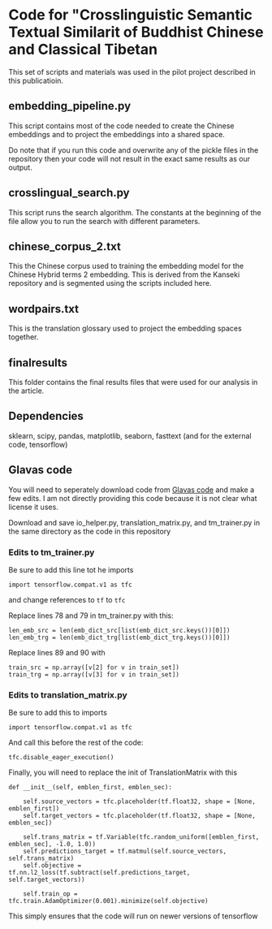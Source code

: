 # Code for "Crosslinguistic Semantic Textual Similarit of Buddhist Chinese and Classical Tibetan
This set of scripts and materials was used in the pilot project described in this publicatioin.

## embedding_pipeline.py
This script contains most of the code needed to create the Chinese embeddings and to project the embeddings into a shared space.

Do note that if you run this code and overwrite any of the pickle files in the repository then your code will not result in the exact same results as our output.

## crosslingual_search.py
This script runs the search algorithm. The constants at the beginning of the file allow you to run the search with different parameters.

## chinese_corpus_2.txt
This the Chinese corpus used to training the embedding model for the Chinese Hybrid terms 2 embedding. This is derived from the Kanseki repository and is segmented using the scripts included here.

## wordpairs.txt
This is the translation glossary used to project the embedding spaces together.

## finalresults
This folder contains the final results files that were used for our analysis in the article.

## Dependencies
sklearn, scipy, pandas, matplotlib, seaborn, fasttext (and for the external code, tensorflow)

## Glavas code 
You will need to seperately download code from [Glavas code](https://bitbucket.org/gg42554/cl-sts/src/master/code/) and make a few edits. I am not directly providing this code because it is not clear what license it uses.

Download and save io_helper.py, translation_matrix.py, and tm_trainer.py in the same directory as the code in this repository

### Edits to tm_trainer.py
Be sure to add this line tot he imports
```
import tensorflow.compat.v1 as tfc
```
and change references to `tf` to `tfc`

Replace lines 78 and 79 in tm_trainer.py with this:
```
len_emb_src = len(emb_dict_src[list(emb_dict_src.keys())[0]])
len_emb_trg = len(emb_dict_trg[list(emb_dict_trg.keys())[0]])
```

Replace lines 89 and 90 with
```
train_src = np.array([v[2] for v in train_set])
train_trg = np.array([v[3] for v in train_set])
```

### Edits to translation_matrix.py
Be sure to add this to imports
```
import tensorflow.compat.v1 as tfc
```
And call this before the rest of the code:
```
tfc.disable_eager_execution()
```

Finally, you will need to replace the init of TranslationMatrix with this
```
def __init__(self, emblen_first, emblen_sec):
		
    self.source_vectors = tfc.placeholder(tf.float32, shape = [None, emblen_first])
    self.target_vectors = tfc.placeholder(tf.float32, shape = [None, emblen_sec])
    
    self.trans_matrix = tf.Variable(tfc.random_uniform([emblen_first, emblen_sec], -1.0, 1.0))
    self.predictions_target = tf.matmul(self.source_vectors, self.trans_matrix)
    self.objective =  tf.nn.l2_loss(tf.subtract(self.predictions_target, self.target_vectors))
    
    self.train_op = tfc.train.AdamOptimizer(0.001).minimize(self.objective)
```
This simply ensures that the code will run on newer versions of tensorflow

